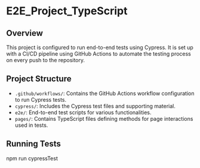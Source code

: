 # E2E_Project_TypeScript

## Overview
This project is configured to run end-to-end tests using Cypress. It is set up with a CI/CD pipeline using GitHub Actions to automate the testing process on every push to the repository.

## Project Structure
- `.github/workflows/`: Contains the GitHub Actions workflow configuration to run Cypress tests.
- `cypress/`: Includes the Cypress test files and supporting material.
- `e2e/`: End-to-end test scripts for various functionalities.
- `pages/`: Contains TypeScript files defining methods for page interactions used in tests.

## Running Tests
npm run cypressTest

